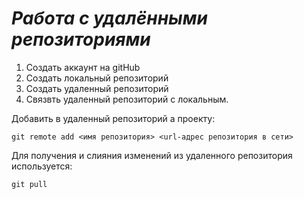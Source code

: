 # ***Работа с удалёнными репозиториями*** 
1. Создать аккаунт на gitHub
2. Создать локальный репозиторий
3. Создать удаленный репозиторий
4. Связвть удаленный репозиторий с локальным.

Добавить в удаленный репозиторий а проекту:
 ```
git remote add <имя репозитория> <url-адрес репозитория в сети>
```
Для получения и слияния изменений из удаленного репозитория используется: 
```
git pull
```
